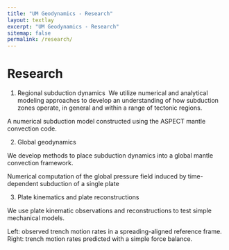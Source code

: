 ```yaml
---
title: "UM Geodynamics - Research"
layout: textlay
excerpt: "UM Geodynamics - Research"
sitemap: false
permalink: /research/
---
```


# Research

 
1)  Regional subduction dynamics​
​
We utilize numerical and analytical modeling approaches to develop an understanding of how subduction zones operate, in general and within a range of tectonic regions. 

A numerical subduction model constructed using the ASPECT mantle convection code.

2) Global geodynamics

We develop methods to place subduction dynamics into a global mantle convection framework.

Numerical computation of the global pressure field induced by time-dependent subduction of a single plate

3) Plate kinematics and plate reconstructions

We use plate kinematic observations and reconstructions to test simple mechanical models.

Left: observed trench motion rates in a spreading-aligned reference frame. Right: trench motion rates predicted with a simple force balance.


